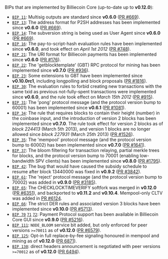 BIPs that are implemented by Billiecoin Core (up-to-date up to **v0.12.0**):

* [`BIP 11`](https://github.com/billiecoin/bips/blob/master/bip-0011.mediawiki): Multisig outputs are standard since **v0.6.0** ([PR #669](https://github.com/billiecoin/billiecoin/pull/669)).
* [`BIP 13`](https://github.com/billiecoin/bips/blob/master/bip-0013.mediawiki): The address format for P2SH addresses has been implemented since **v0.6.0** ([PR #669](https://github.com/billiecoin/billiecoin/pull/669)).
* [`BIP 14`](https://github.com/billiecoin/bips/blob/master/bip-0014.mediawiki): The subversion string is being used as User Agent since **v0.6.0** ([PR #669](https://github.com/billiecoin/billiecoin/pull/669)).
* [`BIP 16`](https://github.com/billiecoin/bips/blob/master/bip-0016.mediawiki): The pay-to-script-hash evaluation rules have been implemented since **v0.6.0**, and took effect on *April 1st 2012* ([PR #748](https://github.com/billiecoin/billiecoin/pull/748)).
* [`BIP 21`](https://github.com/billiecoin/bips/blob/master/bip-0021.mediawiki): The URI format for Billiecoin payments has been implemented since **v0.6.0** ([PR #176](https://github.com/billiecoin/billiecoin/pull/176)).
* [`BIP 22`](https://github.com/billiecoin/bips/blob/master/bip-0022.mediawiki): The 'getblocktemplate' (GBT) RPC protocol for mining has been implemented since **v0.7.0** ([PR #936](https://github.com/billiecoin/billiecoin/pull/936)).
* [`BIP 23`](https://github.com/billiecoin/bips/blob/master/bip-0023.mediawiki): Some extensions to GBT have been implemented since **v0.10.0rc1**, including longpolling and block proposals ([PR #1816](https://github.com/billiecoin/billiecoin/pull/1816)).
* [`BIP 30`](https://github.com/billiecoin/bips/blob/master/bip-0030.mediawiki): The evaluation rules to forbid creating new transactions with the same txid as previous not-fully-spent transactions were implemented since **v0.6.0**, and the rule took effect on *March 15th 2012* ([PR #915](https://github.com/billiecoin/billiecoin/pull/915)).
* [`BIP 31`](https://github.com/billiecoin/bips/blob/master/bip-0031.mediawiki): The 'pong' protocol message (and the protocol version bump to 60001) has been implemented since **v0.6.1** ([PR #1081](https://github.com/billiecoin/billiecoin/pull/1081)).
* [`BIP 34`](https://github.com/billiecoin/bips/blob/master/bip-0034.mediawiki): The rule that requires blocks to contain their height (number) in the coinbase input, and the introduction of version 2 blocks has been implemented since **v0.7.0**. The rule took effect for version 2 blocks as of *block 224413* (March 5th 2013), and version 1 blocks are no longer allowed since *block 227931* (March 25th 2013) ([PR #1526](https://github.com/billiecoin/billiecoin/pull/1526)).
* [`BIP 35`](https://github.com/billiecoin/bips/blob/master/bip-0035.mediawiki): The 'mempool' protocol message (and the protocol version bump to 60002) has been implemented since **v0.7.0** ([PR #1641](https://github.com/billiecoin/billiecoin/pull/1641)).
* [`BIP 37`](https://github.com/billiecoin/bips/blob/master/bip-0037.mediawiki): The bloom filtering for transaction relaying, partial merkle trees for blocks, and the protocol version bump to 70001 (enabling low-bandwidth SPV clients) has been implemented since **v0.8.0** ([PR #1795](https://github.com/billiecoin/billiecoin/pull/1795)).
* [`BIP 42`](https://github.com/billiecoin/bips/blob/master/bip-0042.mediawiki): The bug that would have caused the subsidy schedule to resume after block 13440000 was fixed in **v0.9.2** ([PR #3842](https://github.com/billiecoin/billiecoin/pull/3842)).
* [`BIP 61`](https://github.com/billiecoin/bips/blob/master/bip-0061.mediawiki): The 'reject' protocol message (and the protocol version bump to 70002) was added in **v0.9.0** ([PR #3185](https://github.com/billiecoin/billiecoin/pull/3185)).
* [`BIP 65`](https://github.com/billiecoin/bips/blob/master/bip-0065.mediawiki): The CHECKLOCKTIMEVERIFY softfork was merged in **v0.12.0** ([PR #6351](https://github.com/billiecoin/billiecoin/pull/6351)), and backported to **v0.11.2** and **v0.10.4**. Mempool-only CLTV was added in [PR #6124](https://github.com/billiecoin/billiecoin/pull/6124).
* [`BIP 66`](https://github.com/billiecoin/bips/blob/master/bip-0066.mediawiki): The strict DER rules and associated version 3 blocks have been implemented since **v0.10.0** ([PR #5713](https://github.com/billiecoin/billiecoin/pull/5713)).
* [`BIP 70`](https://github.com/billiecoin/bips/blob/master/bip-0070.mediawiki) [`71`](https://github.com/billiecoin/bips/blob/master/bip-0071.mediawiki) [`72`](https://github.com/billiecoin/bips/blob/master/bip-0072.mediawiki): Payment Protocol support has been available in Billiecoin Core GUI since **v0.9.0** ([PR #5216](https://github.com/billiecoin/billiecoin/pull/5216)).
* [`BIP 111`](https://github.com/billiecoin/bips/blob/master/bip-0111.mediawiki): `NODE_BLOOM` service bit added, but only enforced for peer versions `>=70011` as of **v0.12.0** ([PR #6579](https://github.com/billiecoin/billiecoin/pull/6579)).
* [`BIP 125`](https://github.com/billiecoin/bips/blob/master/bip-0125.mediawiki): Opt-in full replace-by-fee signaling honoured in mempool and mining as of **v0.12.0** ([PR 6871](https://github.com/billiecoin/billiecoin/pull/6871)).
* [`BIP 130`](https://github.com/billiecoin/bips/blob/master/bip-0130.mediawiki): direct headers announcement is negotiated with peer versions `>=70012` as of **v0.12.0** ([PR 6494](https://github.com/billiecoin/billiecoin/pull/6494)).
